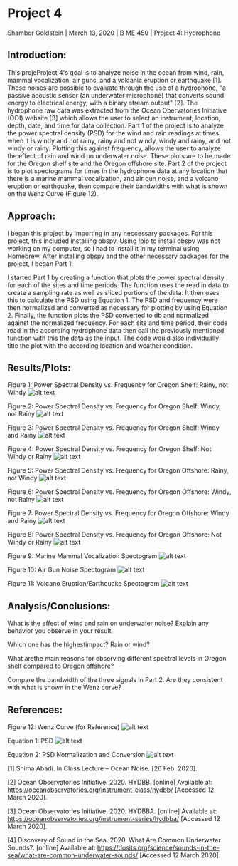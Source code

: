 # Project 4

Shamber Goldstein | March 13, 2020 | B ME 450 | Project 4: Hydrophone

## Introduction:

This projeProject 4's goal is to analyze noise in the ocean from wind, rain, mammal vocalization, air guns, and a volcanic eruption or earthquake [1]. These noises are possible to evaluate through the use of a hydrophone, "a passive acoustic sensor (an underwater microphone) that converts sound energy to electrical energy, with a binary stream output" [2]. The hydrophone raw data was extracted from the Ocean Obervatories Initiative (OOI) website [3] which allows the user to select an instrument, location, depth, date, and time for data collection. Part 1 of the project is to analyze the power spectral density (PSD) for the wind and rain readings at times when it is windy and not rainy, rainy and not windy, windy and rainy, and not windy or rainy. Plotting this against frequency, allows the user to analyze the effect of rain and wind on underwater noise. These plots are to be made for the Oregon shelf site and the Oregon offshore site. Part 2 of the project is to plot spectograms for times in the hydrophone data at any location that there is a marine mammal vocalization, and air gun noise, and a volcano eruption or earthquake, then compare their bandwidths with what is shown on the Wenz Curve (Figure 12). 

## Approach:

I began this project by importing in any neccessary packages. For this project, this included installing obspy. Using !pip to install obspy was not working on my computer, so I had to install it in my terminal using Homebrew. After installing obspy and the other necessary packages for the project, I began Part 1. 

I started Part 1 by creating a function that plots the power spectral density for each of the sites and time periods. The function uses the read in data to create a sampling rate as well as sliced portions of the data. It then uses this to calculate the PSD using Equation 1. The PSD and frequency were then normalized and converted as necessary for plotting by using Equation 2. Finally, the function plots the PSD converted to db and normalized against the normalized frequency. For each site and time period, their code read in the according hydrophone data then call the previously mentioned function with this the data as the input. The code would also individually title the plot with the according location and weather condition.



## Results/Plots:

Figure 1: Power Spectral Density vs. Frequency for Oregon Shelf: Rainy, not Windy
![alt text](https://github.com/shamgold/Project4/blob/master/Screen%20Shot%202020-03-12%20at%202.41.20%20PM.png "R, n W, Shelf")

Figure 2: Power Spectral Density vs. Frequency for Oregon Shelf: Windy, not Rainy
![alt text](https://github.com/shamgold/Project4/blob/master/Screen%20Shot%202020-03-12%20at%202.41.37%20PM.png "W, n R, Shelf")

Figure 3: Power Spectral Density vs. Frequency for Oregon Shelf: Windy and Rainy
![alt text](https://github.com/shamgold/Project4/blob/master/Screen%20Shot%202020-03-12%20at%202.41.48%20PM.png "W, R, Shelf")

Figure 4: Power Spectral Density vs. Frequency for Oregon Shelf: Not Windy or Rainy
![alt text](https://github.com/shamgold/Project4/blob/master/Screen%20Shot%202020-03-12%20at%202.42.01%20PM.png "n W, n R, Shelf")

Figure 5: Power Spectral Density vs. Frequency for Oregon Offshore: Rainy, not Windy
![alt text](https://github.com/shamgold/Project4/blob/master/Screen%20Shot%202020-03-12%20at%202.42.14%20PM.png "R, n W, Offshore")

Figure 6: Power Spectral Density vs. Frequency for Oregon Offshore: Windy, not Rainy
![alt text](https://github.com/shamgold/Project4/blob/master/Screen%20Shot%202020-03-12%20at%202.42.29%20PM.png "W, n R, Offshore")

Figure 7: Power Spectral Density vs. Frequency for Oregon Offshore: Windy and Rainy
![alt text](https://github.com/shamgold/Project4/blob/master/Screen%20Shot%202020-03-12%20at%202.42.41%20PM.png "W, R, Offshore")

Figure 8: Power Spectral Density vs. Frequency for Oregon Offshore: Not Windy or Rainy
![alt text](https://github.com/shamgold/Project4/blob/master/Screen%20Shot%202020-03-12%20at%202.42.54%20PM.png "n W, n R, Offshore")

Figure 9: Marine Mammal Vocalization Spectogram
![alt text](html "label")

Figure 10: Air Gun Noise Spectogram
![alt text](html "label")

Figure 11: Volcano Eruption/Earthquake Spectogram
![alt text](html "label")

## Analysis/Conclusions:

What is the effect of wind and rain on underwater noise? Explain any behavior you observe in your result. 

Which one has the highestimpact? Rain or wind?

What arethe main reasons for observing different spectral levels in Oregon shelf compared to Oregon offshore? 

Compare the bandwidth of the three signals in Part 2. Are they consistent with what is shown in the Wenz curve?

## References:

Figure 12: Wenz Curve (for Reference)
![alt text](https://github.com/shamgold/Project4/blob/master/Wentz-ambient-jm2013-600.png "Wenz Curve")

Equation 1: PSD
![alt text](https://github.com/shamgold/Project4/blob/master/Screen%20Shot%202020-03-12%20at%203.16.14%20PM.png "PSD Equation")

Equation 2: PSD Normalization and Conversion
![alt text](https://github.com/shamgold/Project4/blob/master/Screen%20Shot%202020-03-12%20at%203.18.47%20PM.png "PSD Norm and Conv")

[1] Shima Abadi. In Class Lecture – Ocean Noise. [26 Feb. 2020].

[2] Ocean Observatories Initiative. 2020. HYDBB. [online] Available at: <https://oceanobservatories.org/instrument-class/hydbb/> [Accessed 12 March 2020].

[3] Ocean Observatories Initiative. 2020. HYDBBA. [online] Available at: <https://oceanobservatories.org/instrument-series/hydbba/> [Accessed 12 March 2020].

[4] Discovery of Sound in the Sea. 2020. What Are Common Underwater Sounds?. [online] Available at: <https://dosits.org/science/sounds-in-the-sea/what-are-common-underwater-sounds/> [Accessed 12 March 2020].
